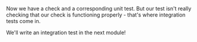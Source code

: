 Now we have a check and a corresponding unit test. But our test isn't really checking that our check is functioning properly - that's where integration tests come in.

We'll write an integration test in the next module!